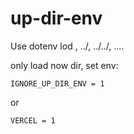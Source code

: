 # up-dir-env

Use dotenv lod <cwd>, ../<cwd>, ../../<cwd>, ....

only load now dir, set env:

```env
IGNORE_UP_DIR_ENV = 1
```

or

```env
VERCEL = 1
```
